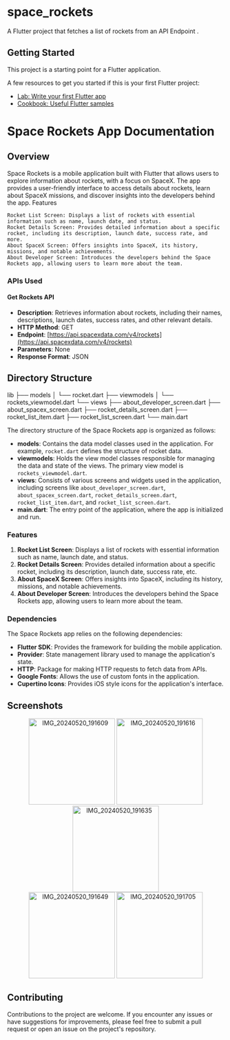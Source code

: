 # space_rockets

A Flutter project that fetches a list of rockets from an API Endpoint .

## Getting Started

This project is a starting point for a Flutter application.

A few resources to get you started if this is your first Flutter project:

- [Lab: Write your first Flutter app](https://docs.flutter.dev/get-started/codelab)
- [Cookbook: Useful Flutter samples](https://docs.flutter.dev/cookbook)



# Space Rockets App Documentation
## Overview

Space Rockets is a mobile application built with Flutter that allows users to explore information about rockets, with a focus on SpaceX. The app provides a user-friendly interface to access details about rockets, learn about SpaceX missions, and discover insights into the developers behind the app.
Features

    Rocket List Screen: Displays a list of rockets with essential information such as name, launch date, and status.
    Rocket Details Screen: Provides detailed information about a specific rocket, including its description, launch date, success rate, and more.
    About SpaceX Screen: Offers insights into SpaceX, its history, missions, and notable achievements.
    About Developer Screen: Introduces the developers behind the Space Rockets app, allowing users to learn more about the team.

### APIs Used

#### Get Rockets API
- **Description**: Retrieves information about rockets, including their names, descriptions, launch dates, success rates, and other relevant details.
- **HTTP Method**: GET
- **Endpoint**: [https://api.spacexdata.com/v4/rockets](https://api.spacexdata.com/v4/rockets)
- **Parameters**: None
- **Response Format**: JSON

## Directory Structure

lib
├── models
│   └── rocket.dart
├── viewmodels
│   └── rockets_viewmodel.dart
└── views
    ├── about_developer_screen.dart
    ├── about_spacex_screen.dart
    ├── rocket_details_screen.dart
    ├── rocket_list_item.dart
    ├── rocket_list_screen.dart
    └── main.dart


The directory structure of the Space Rockets app is organized as follows:
- **models**: Contains the data model classes used in the application. For example, `rocket.dart` defines the structure of rocket data.
- **viewmodels**: Holds the view model classes responsible for managing the data and state of the views. The primary view model is `rockets_viewmodel.dart`.
- **views**: Consists of various screens and widgets used in the application, including screens like `about_developer_screen.dart`, `about_spacex_screen.dart`, `rocket_details_screen.dart`, `rocket_list_item.dart`, and `rocket_list_screen.dart`.
- **main.dart**: The entry point of the application, where the app is initialized and run.

### Features

1. **Rocket List Screen**: Displays a list of rockets with essential information such as name, launch date, and status.
2. **Rocket Details Screen**: Provides detailed information about a specific rocket, including its description, launch date, success rate, etc.
3. **About SpaceX Screen**: Offers insights into SpaceX, including its history, missions, and notable achievements.
4. **About Developer Screen**: Introduces the developers behind the Space Rockets app, allowing users to learn more about the team.

### Dependencies

The Space Rockets app relies on the following dependencies:
- **Flutter SDK**: Provides the framework for building the mobile application.
- **Provider**: State management library used to manage the application's state.
- **HTTP**: Package for making HTTP requests to fetch data from APIs.
- **Google Fonts**: Allows the use of custom fonts in the application.
- **Cupertino Icons**: Provides iOS style icons for the application's interface.



## Screenshots
<div align="center">
  <img src="https://github.com/PrathameshMalavi/Novus-Logic-Assingment/assets/114830029/38a3eaed-37ed-4d7b-86a1-4fc2da15444a" alt="IMG_20240520_191609" width="200" />
  <img src="https://github.com/PrathameshMalavi/Novus-Logic-Assingment/assets/114830029/11ae6127-82ba-45dc-8efb-dc48074d04dc" alt="IMG_20240520_191616" width="200" />
  <img src="https://github.com/PrathameshMalavi/Novus-Logic-Assingment/assets/114830029/ed94a353-8352-4c69-892b-d765cc7ee377" alt="IMG_20240520_191635" width="200" />
</div>
<div align="center">
  <img src="https://github.com/PrathameshMalavi/Novus-Logic-Assingment/assets/114830029/f805136d-84d1-4cad-a88c-b5a7a293d9eb" alt="IMG_20240520_191649" width="200" />
  <img src="https://github.com/PrathameshMalavi/Novus-Logic-Assingment/assets/114830029/a0591a48-8efe-4780-aa1c-dc12466b27ef" alt="IMG_20240520_191705" width="200" />
</div>


## Contributing

Contributions to the project are welcome. If you encounter any issues or have suggestions for improvements, please feel free to submit a pull request or open an issue on the project's repository.




